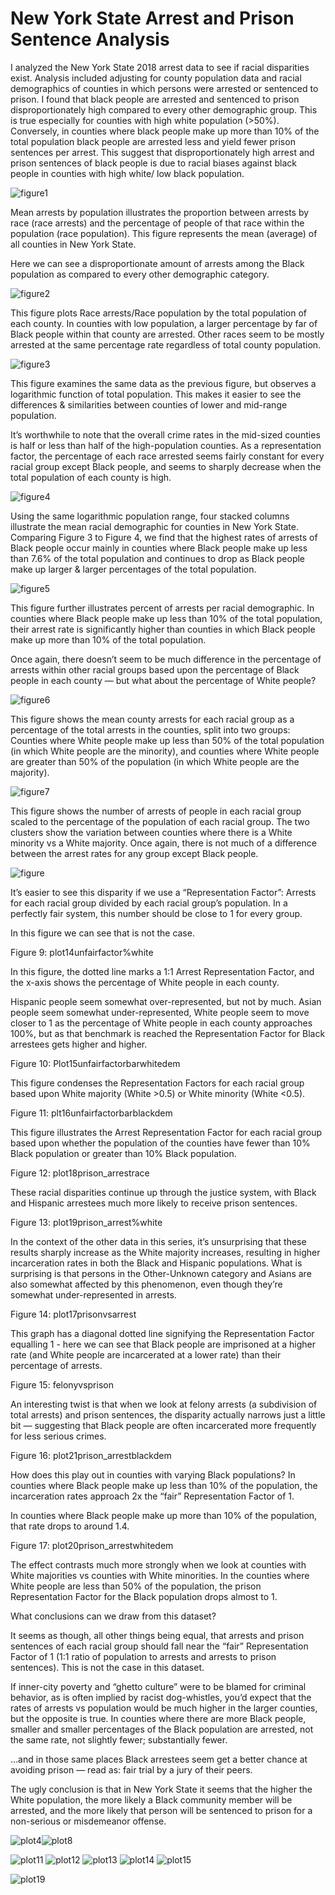 # New York State Arrest and Prison Sentence Analysis
I analyzed the New York State 2018 arrest data to see if racial disparities exist. Analysis included adjusting for county population data and racial demographics of counties in which persons were arrested or sentenced to prison. I found that black people are arrested and sentenced to prison disproportionately high compared to every other demographic group. This is true especially for counties with high white population (>50%). Conversely, in counties where black people make up more than 10% of the total population black people are arrested less and yield fewer prison sentences per arrest. This suggest that disproportionately high arrest and prison sentences of black people is due to racial biases against black people in counties with high white/ low black population.



![figure1](/images/plot2arrestdemographic.png)





Mean arrests by population illustrates the proportion between arrests by race (race arrests) and the percentage of people of that race within the population (race population). This figure represents the mean (average) of all counties in New York State.

Here we can see a disproportionate amount of arrests among the Black population as compared to every other demographic category.



![figure2](/images/plot3arrestvpopulation.png)



This figure plots Race arrests/Race population by the total population of each county. In counties with low population, a larger percentage by far of Black people within that county are arrested. Other races seem to be mostly arrested at the same percentage rate regardless of total county population. 



![figure3](/images/racelogpop.png)



This figure examines the same data as the previous figure, but observes a logarithmic function of total population. This makes it easier to see the differences & similarities between counties of lower and mid-range population. 



It’s worthwhile to note that the overall crime rates in the mid-sized counties is half or less than half of the high-population counties. As a representation factor, the percentage of each race arrested seems fairly constant for every racial group except Black people, and seems to sharply decrease when the total population of each county is high. 


![figure4](/images/populationbarplot.png)




Using the same logarithmic population range, four stacked columns illustrate the mean racial demographic for counties in New York State. Comparing Figure 3 to Figure 4, we find that the highest rates of arrests of Black people occur mainly in counties where Black people make up less than 7.6% of the total population and continues to drop as Black people make up larger & larger percentages of the total population.


![figure5](/images/plot12bararrestvsblackdem.png)




This figure further illustrates percent of arrests per racial demographic. In counties where Black people make up less than 10% of the total population, their arrest rate is significantly higher than counties in which Black people make up more than 10% of the total population. 



Once again, there doesn’t seem to be much difference in the percentage of arrests within other racial groups based upon the percentage of Black people in each county — but what about the percentage of White people?


![figure6](/images/plot9%arrestvswhitedem.png)




This figure shows the mean county arrests for each racial group as a percentage of the total arrests in the counties, split into two groups: Counties where White people make up less than 50% of the total population (in which White people are the minority), and counties where White people are greater than 50% of the population (in which White people are the majority).


![figure7](/images/plot10bararrestvswhitedem.png)




This figure shows the number of arrests of people in each racial group scaled to the percentage of the population of each racial group. The two clusters show the variation between counties where there is a White minority vs a White majority. Once again, there is not much of a difference between the arrest rates for any group except Black people.



![figure](/images/plot13unfairfactorallcounties.png)




It’s easier to see this disparity if we use a “Representation Factor”: Arrests for each racial group divided by each racial group’s population. In a perfectly fair system, this number should be close to 1 for every group.



In this figure we can see that is not the case.



Figure 9: plot14unfairfactor%white



In this figure, the dotted line marks a 1:1 Arrest Representation Factor, and the x-axis shows the percentage of White people in each county.



Hispanic people seem somewhat over-represented, but not by much. Asian people seem somewhat under-represented, White people seem to move closer to 1 as the percentage of White people in each county approaches 100%, but as that benchmark is reached the Representation Factor for Black arrestees gets higher and higher.



Figure 10: Plot15unfairfactorbarwhitedem



This figure condenses the Representation Factors for each racial group based upon White majority (White >0.5) or White minority (White <0.5).



Figure 11: plt16unfairfactorbarblackdem



This figure illustrates the Arrest Representation Factor for each racial group based upon whether the population of the counties have fewer than 10% Black population or greater than 10% Black population.



Figure 12: plot18prison_arrestrace



These racial disparities continue up through the justice system, with Black and Hispanic arrestees much more likely to receive prison sentences.



Figure 13: plot19prison_arrest%white



In the context of the other data in this series, it’s unsurprising that these results sharply increase as the White majority increases, resulting in higher incarceration rates in both the Black and Hispanic populations. What is surprising is that persons in the Other-Unknown category and Asians are also somewhat affected by this phenomenon, even though they’re somewhat under-represented in arrests.



Figure 14: plot17prisonvsarrest



This graph has a diagonal dotted line signifying the Representation Factor equalling 1 - here we can see that Black people are imprisoned at a higher rate (and White people are incarcerated at a lower rate) than their percentage of arrests.



Figure 15: felonyvsprison



An interesting twist is that when we look at felony arrests (a subdivision of total arrests) and prison sentences, the disparity actually narrows just a little bit — suggesting that Black people are often incarcerated more frequently for less serious crimes.



Figure 16: plot21prison_arrestblackdem



How does this play out in counties with varying Black populations? In counties where Black people make up less than 10% of the population, the incarceration rates approach 2x the “fair” Representation Factor of 1.

In counties where Black people make up more than 10% of the population, that rate drops to around 1.4.



Figure 17: plot20prison_arrestwhitedem



The effect contrasts much more strongly when we look at counties with White majorities vs counties with White minorities. In the counties where White people are less than 50% of the population, the prison Representation Factor for the Black population drops almost to 1. 





What conclusions can we draw from this dataset?



It seems as though, all other things being equal, that arrests and prison sentences of each racial group should fall near the “fair” Representation Factor of 1 (1:1 ratio of population to arrests and arrests to prison sentences). This is not the case in this dataset.



If inner-city poverty and “ghetto culture” were to be blamed for criminal behavior, as is often implied by racist dog-whistles, you’d expect that the rates of arrests vs population would be much higher in the larger counties, but the opposite is true. In counties where there are more Black people, smaller and smaller percentages of the Black population are arrested, not the same rate, not slightly fewer; substantially fewer.

…and in those same places Black arrestees seem get a better chance at avoiding prison — read as: fair trial by a jury of their peers.



The ugly conclusion is that in New York State it seems that the higher the White population, the more likely a Black community member will be arrested, and the more likely that person will be sentenced to prison for a non-serious or misdemeanor offense.












![plot4](/images/plot4arrestvslogpopulation.png)![plot8](/images/plot8arrestvsblackpercent.png)





![plot11](/images/plot11blackdemhist.png)
![plot12](/images/plot12bararrestvsblackdem.png)
![plot13](/images/plot13unfairfactorallcounties.png)
![plot14](/images/plot14unfairfactor%25white.png)
![plot15](/images/plot15unfairfactorbarwhitedem.png)

![plot19](/images/plot19prison:arrest%25white.png)



